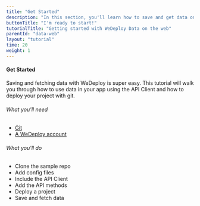 ```yaml
---
title: "Get Started"
description: "In this section, you'll learn how to save and get data on the web using the WeDeploy API Client."
buttonTitle: "I'm ready to start!"
tutorialTitle: "Getting started with WeDeploy Data on the web"
parentId: "data-web"
layout: "tutorial"
time: 20
weight: 1
---
```


#### Get Started

Saving and fetching data with WeDeploy is super easy. This tutorial will walk you through how to use data in your app using the API Client and how to deploy your project with git.

###### What you'll need

<ul class="checklist">
	<li><a href="https://git-scm.com/downloads" target="_blank">Git</a></li>
	<li><a href="http://dashboard.wedeploy.com/signup" target="_blank">A WeDeploy account</a></li>
</ul>

###### What you'll do

<ul class="checklist">
	<li>Clone the sample repo</li>
	<li>Add config files</li>
	<li>Include the API Client</li>
	<li>Add the API methods</li>
	<li>Deploy a project</li>
	<li>Save and fetch data</li>
</ul>

